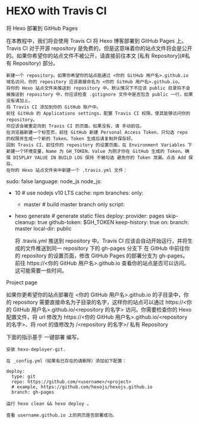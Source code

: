 # HEXO with Travis CI


将 Hexo 部署到 GitHub Pages

在本教程中，我们将会使用 Travis CI 将 Hexo 博客部署到 GitHub Pages 上。Travis CI 对于开源 repository 是免费的，但是这意味着你的站点文件将会是公开的。如果你希望你的站点文件不被公开，请直接前往本文 [私有 Repository](#私有 Repository) 部分。

    新建一个 repository。如果你希望你的站点能通过 <你的 GitHub 用户名>.github.io 域名访问，你的 repository 应该直接命名为 <你的 GitHub 用户名>.github.io。
    将你的 Hexo 站点文件夹推送到 repository 中。默认情况下不应该 public 目录将不会被推送到 repository 中，你应该检查 .gitignore 文件中是否包含 public 一行，如果没有请加上。
    将 Travis CI 添加到你的 GitHub 账户中。
    前往 GitHub 的 Applications settings，配置 Travis CI 权限，使其能够访问你的 repository。
    你应该会被重定向到 Travis CI 的页面。如果没有，请 手动前往。
    在浏览器新建一个标签页，前往 GitHub 新建 Personal Access Token，只勾选 repo 的权限并生成一个新的 Token。Token 生成后请复制并保存好。
    回到 Travis CI，前往你的 repository 的设置页面，在 Environment Variables 下新建一个环境变量，Name 为 GH_TOKEN，Value 为刚才你在 GitHub 生成的 Token。确保 DISPLAY VALUE IN BUILD LOG 保持 不被勾选 避免你的 Token 泄漏。点击 Add 保存。
    在你的 Hexo 站点文件夹中新建一个 .travis.yml 文件：

sudo: false
language: node_js
node_js:
  - 10 # use nodejs v10 LTS
cache: npm
branches:
  only:
    - master # build master branch only
script:
  - hexo generate # generate static files
deploy:
  provider: pages
  skip-cleanup: true
  github-token: $GH_TOKEN
  keep-history: true
  on:
    branch: master
  local-dir: public

    将 .travis.yml 推送到 repository 中。Travis CI 应该会自动开始运行，并将生成的文件推送到同一 repository 下的 gh-pages 分支下
    在 GitHub 中前往你的 repository 的设置页面，修改 GitHub Pages 的部署分支为 gh-pages。
    前往 https://<你的 GitHub 用户名>.github.io 查看你的站点是否可以访问。这可能需要一些时间。

Project page

如果你更希望你的站点部署在 <你的 GitHub 用户名>.github.io 的子目录中，你的 repository 需要直接命名为子目录的名字，这样你的站点可以通过 https://<你的 GitHub 用户名>.github.io/<repository 的名字> 访问。你需要检查你的 Hexo 配置文件，将 url 修改为 https://<你的 GitHub 用户名>.github.io/<repository 的名字>、将 root 的值修改为 /<repository 的名字>/
私有 Repository

下面的指示基于 一键部署 编写。

    安装 hexo-deployer-git.

    在 _config.yml（如果有已存在的请删除）添加如下配置：

    deploy:
      type: git
      repo: https://github.com/<username>/<project>
      # example, https://github.com/hexojs/hexojs.github.io
      branch: gh-pages

    运行 hexo clean && hexo deploy 。

    查看 username.github.io 上的网页是否部署成功。
